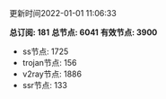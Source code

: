 更新时间2022-01-01 11:06:33

**总订阅: 181**
**总节点: 6041**
**有效节点: 3900**
- ss节点: 1725
- trojan节点: 156
- v2ray节点: 1886
- ssr节点: 133
